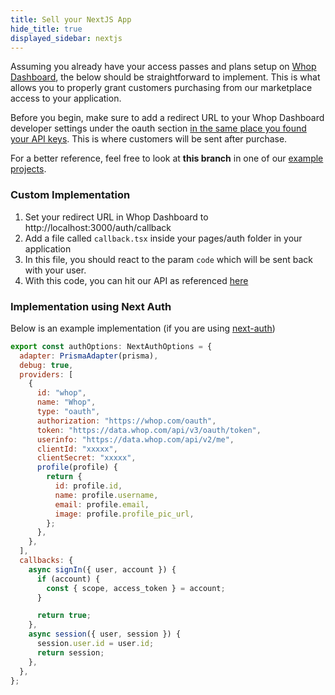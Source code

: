 ```yaml
---
title: Sell your NextJS App
hide_title: true
displayed_sidebar: nextjs
---
```


Assuming you already have your access passes and plans setup on [Whop Dashboard](https://dash.whop.com), the below should be straightforward to implement. This is what allows you to properly grant customers purchasing from our marketplace access to your application.

Before you begin, make sure to add a redirect URL to your Whop Dashboard developer settings under the oauth section [in the same place you found your API keys](https://dash.whop.com/developer). This is where customers will be sent after purchase.

For a better reference, feel free to look at **this branch** in one of our [example projects](https://github.com/whopio/whop-courses/tree/template).

### Custom Implementation

1. Set your redirect URL in Whop Dashboard to http://localhost:3000/auth/callback
2. Add a file called `callback.tsx` inside your pages/auth folder in your application
3. In this file, you should react to the param `code` which will be sent back with your user.
4. With this code, you can hit our API as referenced [here](https://dev.whop.com/v2.0/reference/oauth-implementation#complete-the-connection-and-get-the-user-token)

### Implementation using Next Auth

Below is an example implementation (if you are using [next-auth](https://next-auth.js.org/))

```jsx
export const authOptions: NextAuthOptions = {
  adapter: PrismaAdapter(prisma),
  debug: true,
  providers: [
    {
      id: "whop",
      name: "Whop",
      type: "oauth",
      authorization: "https://whop.com/oauth",
      token: "https://data.whop.com/api/v3/oauth/token",
      userinfo: "https://data.whop.com/api/v2/me",
      clientId: "xxxxx",
      clientSecret: "xxxxx",
      profile(profile) {
        return {
          id: profile.id,
          name: profile.username,
          email: profile.email,
          image: profile.profile_pic_url,
        };
      },
    },
  ],
  callbacks: {
    async signIn({ user, account }) {
      if (account) {
        const { scope, access_token } = account;
      }

      return true;
    },
    async session({ user, session }) {
      session.user.id = user.id;
      return session;
    },
  },
};
```
